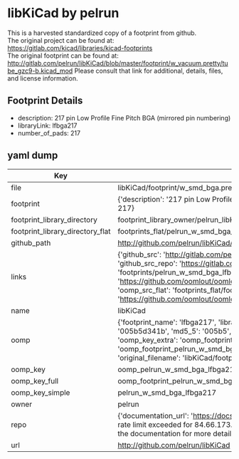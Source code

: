 # libKiCad by pelrun  
This is a harvested standardized copy of a footprint from github.  
The original project can be found at:  
https://gitlab.com/kicad/libraries/kicad-footprints  
The original footprint can be found at:
http://gitlab.com/pelrun/libKiCad/blob/master/footprint/w_vacuum.pretty/tube_gzc9-b.kicad_mod
Please consult that link for additional, details, files, and license information.  
## Footprint Details
* description: 217 pin Low Profile Fine Pitch BGA (mirrored pin numbering)  
* libraryLink: lfbga217  
* number_of_pads: 217  
## yaml dump  
| Key | Value |  
| --- | --- |  
| file | libKiCad/footprint/w_smd_bga.pretty/lfbga217.kicad_mod |  
| footprint | {'description': '217 pin Low Profile Fine Pitch BGA (mirrored pin numbering)', 'libraryLink': 'lfbga217', 'number_of_pads': 217} |  
| footprint_library_directory | footprint_library_owner/pelrun_libKiCad |  
| footprint_library_directory_flat | footprints_flat/pelrun_w_smd_bga_lfbga217/working |  
| github_path | http://github.com/pelrun/libKiCad/blob/master/footprint/w_smd_bga.pretty/lfbga217.kicad_mod |  
| links | {'github_src': 'http://gitlab.com/pelrun/libKiCad/blob/master/footprint/w_vacuum.pretty/tube_gzc9-b.kicad_mod', 'github_src_repo': 'https://gitlab.com/kicad/libraries/kicad-footprints', 'oomp_bot': 'footprints/pelrun_w_smd_bga_lfbga217/working', 'oomp_bot_github': 'https://github.com/oomlout/oomlout_oomp_footprint_bot/tree/main/footprints/pelrun_w_smd_bga_lfbga217/working', 'oomp_src_flat': 'footprints_flat/footprints_flat/pelrun_w_smd_bga_lfbga217/working', 'oomp_src_flat_github': 'https://github.com/oomlout/oomlout_oomp_footprint_src/tree/main/footprints_flat/pelrun_w_smd_bga_lfbga217/working'} |  
| name | libKiCad |  
| oomp | {'footprint_name': 'lfbga217', 'library_name': 'w_smd_bga', 'md5': '005b5d341bf2c340b89c8b6c7cd83e4e', 'md5_10': '005b5d341b', 'md5_5': '005b5', 'md5_6': '005b5d', 'oomp_key': 'oomp_pelrun_w_smd_bga_lfbga217', 'oomp_key_extra': 'oomp_footprint_pelrun_w_smd_bga_lfbga217', 'oomp_key_full': 'oomp_footprint_pelrun_w_smd_bga_lfbga217_005b5d', 'oomp_key_simple': 'pelrun_w_smd_bga_lfbga217', 'original_filename': 'libKiCad/footprint/w_smd_bga.pretty/lfbga217.kicad_mod', 'owner_name': 'pelrun'} |  
| oomp_key | oomp_pelrun_w_smd_bga_lfbga217 |  
| oomp_key_full | oomp_footprint_pelrun_w_smd_bga_lfbga217 |  
| oomp_key_simple | pelrun_w_smd_bga_lfbga217 |  
| owner | pelrun |  
| repo | {'documentation_url': 'https://docs.github.com/rest/overview/resources-in-the-rest-api#rate-limiting', 'message': "API rate limit exceeded for 84.66.173.59. (But here's the good news: Authenticated requests get a higher rate limit. Check out the documentation for more details.)"} |  
| url | http://github.com/pelrun/libKiCad |  

